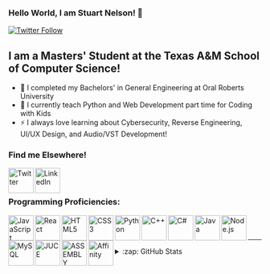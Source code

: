 ### Hello World, I am Stuart Nelson! 👋 

[![Twitter Follow](https://img.shields.io/twitter/follow/thes_s_nelson?color=1DA1F2&logo=twitter&style=for-the-badge)](https://twitter.com/intent/follow?screen_name=thes_s_nelson)

## I am a Masters' Student at the Texas A&M School of Computer Science!

- 🌱 I completed my Bachelors' in General Engineering at Oral Roberts University
- 🔭 I currently teach Python and Web Development part time for Coding with Kids
- ⚡ I always love learning about Cybersecurity, Reverse Engineering, UI/UX Design, and Audio/VST Development!

### Find me Elsewhere!

[<img align="left" alt="Twitter" width="50px" src="https://img.icons8.com/material-outlined/24/000000/twitter.png" />][twitter]
[<img align="left" alt="LinkedIn" width="50px" src="https://img.icons8.com/material-outlined/24/000000/linkedin--v1.png" />][linkedin]

<br /><br />

### Programming Proficiencies:
<!--
Order by most proficient!
-
<img src="https://img.icons8.com/material-outlined/24/000000/twitter.png"/>
<img src="https://img.icons8.com/material-outlined/24/000000/linkedin--v1.png"/>
<img src="https://img.icons8.com/ios/50/000000/html.png"/>
<img src="https://img.icons8.com/ios/50/000000/css.png"/>
<img src="https://img.icons8.com/ios/50/000000/javascript--v1.png"/>
<img src="https://img.icons8.com/ios-glyphs/30/000000/react.png"/>
<img src="https://img.icons8.com/ios/50/000000/python--v1.png"/>
<img src="https://img.icons8.com/ios/50/000000/c-plus-plus-logo.png"/>
<img src="https://img.icons8.com/ios/50/000000/c-sharp-logo.png"/>
<img src="https://img.icons8.com/external-flatart-icons-outline-flatarticons/64/000000/external-lemon-sauna-flatart-icons-outline-flatarticons.png"/>
<img src="https://img.icons8.com/ios/50/000000/java-coffee-cup-logo--v1.png"/>
<img src="https://img.icons8.com/ios/50/000000/affinity-photo.png"/>
<img src="https://img.icons8.com/windows/32/000000/node-js.png"/>
<img src="https://img.icons8.com/ios/50/000000/puzzle-matching.png"/> ASSEMBLY
<img src="https://img.icons8.com/ios/50/000000/mysql-logo.png"/>
-->
<img align="left" alt="JavaScript" width="50px" src="https://img.icons8.com/ios/50/000000/javascript--v1.png" />
<img align="left" alt="React" width="50px" src="https://img.icons8.com/ios-glyphs/30/000000/react.png" />
<img align="left" alt="HTML5" width="50px" src="https://img.icons8.com/ios/50/000000/html.png" />
<img align="left" alt="CSS3" width="50px" src="https://img.icons8.com/ios/50/000000/css.png" />
<img align="left" alt="Python" width="50px" src="https://img.icons8.com/ios/50/000000/python--v1.png" />
<img align="left" alt="C++" width="50px" src="https://img.icons8.com/ios/50/000000/c-plus-plus-logo.png" />
<img align="left" alt="C#" width="50px" src="https://img.icons8.com/ios/50/000000/c-sharp-logo.png" />
<img align="left" alt="Java" width="50px" src="https://img.icons8.com/ios/50/000000/java-coffee-cup-logo--v1.png" />
<img align="left" alt="Node.js" width="50px" src="https://img.icons8.com/windows/32/000000/node-js.png"/>
<img align="left" alt="MySQL" width="50px" src="https://img.icons8.com/ios/50/000000/mysql-logo.png" />
<img align="left" alt="JUCE" width="50px" src="https://img.icons8.com/external-flatart-icons-outline-flatarticons/64/000000/external-lemon-sauna-flatart-icons-outline-flatarticons.png" />
<img align="left" alt="ASSEMBLY" width="50px" src="https://img.icons8.com/ios/50/000000/puzzle-matching.png" />
<img align="left" alt="Affinity" width="50px" src="https://img.icons8.com/ios/50/000000/affinity-photo.png" />

<br />
<br />

---

</details>

<details>
  <summary>:zap: GitHub Stats</summary>

  <img align="left" alt="GitHub Stats" src="https://github-readme-stats.codestackr.vercel.app/api?username=thessnelson&show_icons=true&hide_border=true" />

</details>

<!--[website]:-->
[twitter]: https://twitter.com/thes_s_nelson
[linkedin]: https://www.linkedin.com/in/stuart-nelson/
